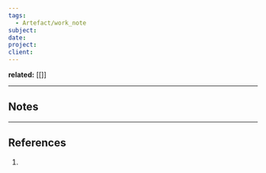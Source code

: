 ```yaml
---
tags:
  - Artefact/work_note
subject: 
date:
project:
client:
---
```


**related:** [[]]

--------------------------------------------------
## Notes

--------------------------------------------------
## References
1. 

